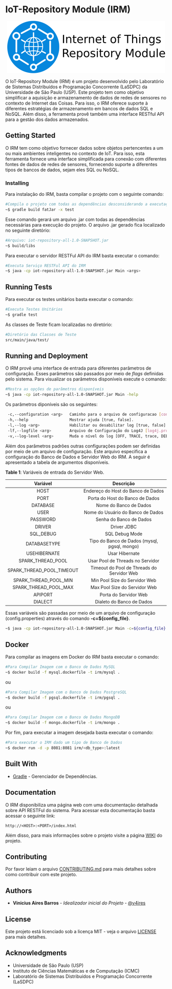 # IoT-Repository Module (IRM)

<p align="center"><img src="irm-logo.png"/></p>

O IoT-Repository Module (IRM) é um projeto desenvolvido pelo Laboratório de Sistemas Distribuídos e Programação Concorrente (LaSDPC) da Universidade de São Paulo (USP). 
Este projeto tem como objetivo simplificar a aquisição e armazenamento de dados de redes de sensores no contexto de Internet das Coisas.
Para isso, o IRM oferece suporte à diferentes estratégias de armazenamento em bancos de dados SQL e NoSQL. 
Além disso, a ferramenta provê também uma interface RESTful API para a gestão dos dados armazenados.

## Getting Started

O IRM tem como objetivo fornecer dados sobre objetos pertencentes a um ou mais ambientes inteligentes no contexto de IoT.
Para isso, esta ferramenta fornece uma interface simplificada para conexão com diferentes fontes de dados de redes de sensores, fornecendo suporte a diferentes tipos de bancos de dados, sejam eles SQL ou NoSQL.

### Installing

Para instalação do IRM, basta compilar o projeto com o seguinte comando:

```bash
#Compila o projeto com todas as dependências desconsiderando a executação de testes
~$ gradle build fatJar -x test
```

Esse comando gerará um arquivo .jar com todas as dependências necessárias para execução do projeto.
O arquivo .jar gerado fica localizado no seguinte diretório:

```bash
#Arquivo: iot-repository-all-1.0-SNAPSHOT.jar
~$ build/libs  
```

Para executar o servidor RESTFul API do IRM basta executar o comando:

```bash
#Executa Serviço RESTFul API do IRM
~$ java -cp iot-repository-all-1.0-SNAPSHOT.jar Main <args>
```

## Running Tests

Para executar os testes unitários basta executar o comando:

```bash
#Executa Testes Unitários
~$ gradle test
```

As classes de Teste ficam localizadas no diretório:

```bash
#Diretório das Classes de Teste
src/main/java/test/
```

## Running and Deployment

O IRM provê uma interface de entrada para diferentes parâmetros de configuração. 
Esses parâmetros são passados por meio de *flags* definidas pelo sistema.
Para visualizar os parâmetros disponíveis execute o comando:

```bash
#Mostra as opções de parâmetros disponíveis 
~$ java -cp iot-repository-all-1.0-SNAPSHOT.jar Main -help
``` 

Os parâmetros diponíveis são os seguintes:

```bash
 -c,--configuration <arg>   Caminho para o arquivo de configuracao [config.properties].
 -h,--help                  Mostrar ajuda [true, false].
 -l,--log <arg>             Habilitar ou desabilitar log [true, false].
 -lf,--logfile <arg>        Arquivo de Configuração do Log4J [log4j.properties].
 -v,--log-level <arg>       Muda o nível do log [OFF, TRACE, trace, DEBUG, WARN, ERROR, FATAL, ALL].
```
Além dos parâmetros padrões outras configurações podem ser definidas por meio de um arquivo de configuração.
Este arquivo especifica a configuração do Banco de Dados e Servidor Web do IRM.
A seguir é apresentado a tabela de argumentos disponíveis.

**Table 1**: Variáveis de entrada do Servidor Web.

|          Variável         |                   Descrição                  |
|:-------------------------:|:--------------------------------------------:|
| HOST                      | Endereço do Host do Banco de Dados           |
| PORT                      | Porta do Host do Banco de Dados              |
| DATABASE                  | Nome do Banco de Dados                       |
| USER                      | Nome do Usuário do Banco de Dados            |
| PASSWORD                  | Senha do Banco de Dados                      |
| DRIVER                    | Driver JDBC                                  |
| SQL_DEBUG                 | SQL Debug Mode                               |
| DATABASETYPE              | Tipo do Banco de Dados (mysql, pgsql, mongo) |
| USEHIBERNATE              | Usar Hibernate                               |
| SPARK_THREAD_POOL         | Usar Pool de Threads no Servidor             |
| SPARK_THREAD_POOL_TIMEOUT | Timeout do Pool de Threads do Servidor Web   |
| SPARK_THREAD_POOL_MIN     | Min Pool Size do Servidor Web                |
| SPARK_THREAD_POOL_MAX     | Max Pool Size do Servidor Web                |
| APIPORT                   | Porta do Servidor Web                        |
| DIALECT                   | Dialeto do Banco de Dados                    |

Essas variáveis são passadas por meio de um arquivo de configuração (config.properties) através do comando **-c=${config_file}**.

```bash
~$ java -cp iot-repository-all-1.0-SNAPSHOT.jar Main -c=${config_file}
```

## Docker

Para compilar as imagens em Docker do IRM basta executar o comando:

```bash
#Para Compilar Imagem com o Banco de Dados MySQL
~$ docker build -f mysql.dockerfile -t irm/mysql .
```

ou

```bash
#Para Compilar Imagem com o Banco de Dados PostgreSQL
~$ docker build -f pgsql.dockerfile -t irm/pgsql .
```

ou

```bash
#Para Compilar Imagem com o Banco de Dados MongoDB
~$ docker build -f mongo.dockerfile -t irm/mongo .
```

Por fim, para executar a imagem desejada basta executar o comando:

```bash
#Para executar o IRM dado um tipo de Banco de Dados
~$ docker run -d -p 8081:8081 irm/<db_type>:latest
```

## Built With

* [Gradle](https://gradle.org/) - Gerenciador de Dependências.

## Documentation

O IRM disponibiliza uma página web com uma documentação detalhada sobre API RESTFul do sistema.
Para acessar esta documentação basta acessar o seguinte link:

```url
http://<HOST>:<PORT>/index.html
```

Além disso, para mais informações sobre o projeto visite a página [WIKI](https://github.com/v4ires/iot-repository/wiki) do projeto.

## Contributing

Por favor leiam o arquivo [CONTRIBUTING.md](CONTRIBUTING.md) para mais detalhes sobre como contribuir com este projeto.

## Authors

* **Vinicius Aires Barros** - *Idealizador inicial do Projeto* - [@v4ires](https://github.com/v4ires)

## License

Este projeto está licenciado sob a licença MIT - veja o arquivo  [LICENSE](LICENSE) para mais detalhes.

## Acknowledgments

* Universidade de São Paulo (USP)
* Instituto de Ciências Matemáticas e de Computação (ICMC)
* Laboratório de Sistemas Distribuídos e Programação Concorrente (LaSDPC)